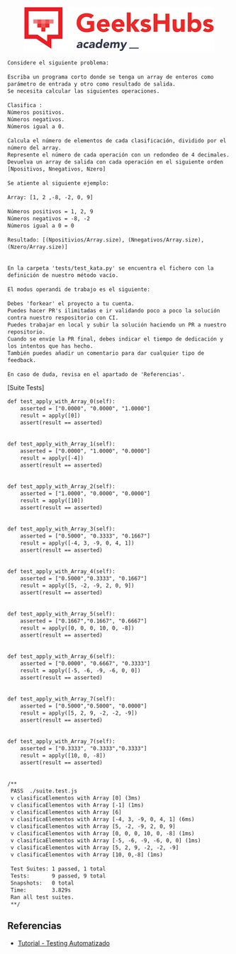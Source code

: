 <p align="center">
    <img src="https://github.com/GeeksHubsAcademy/2020-geekshubs-media/blob/master/image/logo.png" >	
</p>


    Considere el siguiente problema:

    Escriba un programa corto donde se tenga un array de enteros como parámetro de entrada y otro como resultado de salida.
    Se necesita calcular las siguientes operaciones.

    Clasifica :
    Números positivos.
    Números negativos.
    Números igual a 0.
         
    Calcula el número de elementos de cada clasificación, dividido por el número del array.
    Represente el número de cada operación con un redondeo de 4 decimales.
    Devuelva un array de salida con cada operación en el siguiente orden [Npositivos, Nnegativos, Nzero]
     
    Se atiente al siguiente ejemplo:
   
    Array: [1, 2 ,-8, -2, 0, 9]
    
    Números positivos = 1, 2, 9
    Números negativos = -8, -2
    Números igual a 0 = 0
   
    Resultado: [(Npositivios/Array.size), (Nnegativos/Array.size), (Nzero/Array.size)]
    

    En la carpeta 'tests/test_kata.py' se encuentra el fichero con la definición de nuestro método vacío.
    
    El modus operandi de trabajo es el siguiente:
    
    Debes 'forkear' el proyecto a tu cuenta.
    Puedes hacer PR's ilimitadas e ir validando poco a poco la solución contra nuestro respositorio con CI.
    Puedes trabajar en local y subir la solución haciendo un PR a nuestro repositorio.
    Cuando se envíe la PR final, debes indicar el tiempo de dedicación y los intentos que has hecho.
    También puedes añadir un comentario para dar cualquier tipo de feedback.
    
    En caso de duda, revisa en el apartado de 'Referencias'.       
    

   [Suite Tests]
    
    def test_apply_with_Array_0(self):
        asserted = ["0.0000", "0.0000", "1.0000"] 
        result = apply([0])
        assert(result == asserted)
   

    def test_apply_with_Array_1(self):
        asserted = ["0.0000", "1.0000", "0.0000"] 
        result = apply([-4])
        assert(result == asserted)
   

    def test_apply_with_Array_2(self):
        asserted = ["1.0000", "0.0000", "0.0000"] 
        result = apply([10])
        assert(result == asserted)
   

    def test_apply_with_Array_3(self):
        asserted = ["0.5000", "0.3333", "0.1667"] 
        result = apply([-4, 3, -9, 0, 4, 1])
        assert(result == asserted)
   

    def test_apply_with_Array_4(self):
        asserted = ["0.5000","0.3333", "0.1667"] 
        result = apply([5, -2, -9, 2, 0, 9])
        assert(result == asserted)
   

    def test_apply_with_Array_5(self):
        asserted = ["0.1667","0.1667", "0.6667"] 
        result = apply([0, 0, 0, 10, 0, -8])
        assert(result == asserted)
   

    def test_apply_with_Array_6(self):
        asserted = ["0.0000", "0.6667", "0.3333"] 
        result = apply([-5, -6, -9, -6, 0, 0])
        assert(result == asserted)
   

    def test_apply_with_Array_7(self):
        asserted = ["0.5000","0.5000", "0.0000"] 
        result = apply([5, 2, 9, -2, -2, -9])
        assert(result == asserted)
   

    def test_apply_with_Array_7(self):
        asserted = ["0.3333", "0.3333","0.3333"] 
        result = apply([10, 0, -8])
        assert(result == asserted)


    /**
     PASS  ./suite.test.js
     v clasificaElementos with Array [0] (3ms)
     v clasificaElementos with Array [-1] (1ms)
     v clasificaElementos with Array [6]
     v clasificaElementos with Array [-4, 3, -9, 0, 4, 1] (6ms)
     v clasificaElementos with Array [5, -2, -9, 2, 0, 9]
     v clasificaElementos with Array [0, 0, 0, 10, 0, -8] (1ms)
     v clasificaElementos with Array [-5, -6, -9, -6, 0, 0] (1ms)
     v clasificaElementos with Array [5, 2, 9, -2, -2, -9]
     v clasificaElementos with Array [10, 0,-8] (1ms)

     Test Suites: 1 passed, 1 total
     Tests:       9 passed, 9 total
     Snapshots:   0 total
     Time:        3.829s
     Ran all test suites.
     **/


## Referencias

* [Tutorial - Testing Automatizado](https://github.com/GeeksHubsAcademy/2020-js-vanilla-testing-FFFF/blob/master/README.md)
